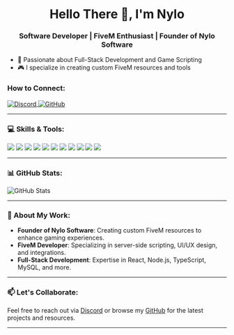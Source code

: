 <h1 align="center">Hello There 👋, I'm Nylo</h1>
<h3 align="center">Software Developer | FiveM Enthusiast | Founder of Nylo Software</h3>

- 🚀 Passionate about Full-Stack Development and Game Scripting
- 🎮 I specialize in creating custom FiveM resources and tools

<h3 align="left">How to Connect:</h3>
<p align="left">
  <a href="https://discord.gg/NwpgYCpux6" target="blank">
    <img align="center" src="https://img.shields.io/badge/Discord-%235865F2.svg?style=for-the-badge&logo=discord&logoColor=white" alt="Discord" />
  </a>
  <a href="https://github.com/nylosoftware" target="blank">
    <img align="center" src="https://img.shields.io/badge/GitHub-%23121011.svg?style=for-the-badge&logo=github&logoColor=white" alt="GitHub" />
  </a>
</p>

---

### 💻 Skills & Tools:

<p align="left">
  <img src="https://img.shields.io/badge/HTML5-E34F26?style=for-the-badge&logo=html5&logoColor=white" />
  <img src="https://img.shields.io/badge/CSS3-1572B6?style=for-the-badge&logo=css3&logoColor=white" />
  <img src="https://img.shields.io/badge/JavaScript-F7DF1E?style=for-the-badge&logo=javascript&logoColor=black" />
  <img src="https://img.shields.io/badge/TypeScript-007ACC?style=for-the-badge&logo=typescript&logoColor=white" />
  <img src="https://img.shields.io/badge/React-20232A?style=for-the-badge&logo=react&logoColor=61DAFB" />
  <img src="https://img.shields.io/badge/Lua-2C2D72?style=for-the-badge&logo=lua&logoColor=white" />
  <img src="https://img.shields.io/badge/MySQL-00000F?style=for-the-badge&logo=mysql&logoColor=white" />
  <img src="https://img.shields.io/badge/MariaDB-003545?style=for-the-badge&logo=mariadb&logoColor=white" />
  <img src="https://img.shields.io/badge/PNPM-F69220?style=for-the-badge&logo=pnpm&logoColor=black" />
  <img src="https://img.shields.io/badge/Figma-F24E1E?style=for-the-badge&logo=figma&logoColor=white" />
  <img src="https://img.shields.io/badge/TailwindCSS-38B2AC?style=for-the-badge&logo=tailwind-css&logoColor=white" />
</p>

---

### 📊 GitHub Stats:

<p align="left">
  <img src="https://github-readme-stats.vercel.app/api?username=nylosoftware&show_icons=true&theme=tokyonight" alt="GitHub Stats" />
</p>

---

### 🚀 About My Work:

- **Founder of Nylo Software**: Creating custom FiveM resources to enhance gaming experiences.
- **FiveM Developer**: Specializing in server-side scripting, UI/UX design, and integrations.
- **Full-Stack Development**: Expertise in React, Node.js, TypeScript, MySQL, and more.

---

### 📫 Let's Collaborate:

Feel free to reach out via [Discord](https://discord.gg/nylosoftware) or browse my [GitHub](https://github.com/nylosoftware) for the latest projects and resources.

---

<!-- Add any additional information or personal notes if desired -->
